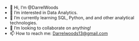 - 👋 Hi, I’m @DarrelWoods
- 👀 I’m interested in Data Analytics.
- 🌱 I’m currently learning SQL, Python, and and other analytical technologies.
- 💞️ I’m looking to collaborate on anything!
- 📫 How to reach me: Darrelwoods13@gmail.com

<!---
DarrelWoods/DarrelWoods is a ✨ special ✨ repository because its `README.md` (this file) appears on your GitHub profile.
You can click the Preview link to take a look at your changes.
--->
